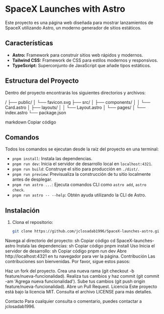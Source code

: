 # SpaceX Launches with Astro

Este proyecto es una página web diseñada para mostrar lanzamientos de SpaceX utilizando Astro, un moderno generador de sitios estáticos.

## Características

- **Astro:** Framework para construir sitios web rápidos y modernos.
- **Tailwind CSS:** Framework de CSS para estilos modernos y responsivos.
- **TypeScript:** Superconjunto de JavaScript que añade tipos estáticos.

## Estructura del Proyecto

Dentro del proyecto encontrarás los siguientes directorios y archivos:

/
├── public/
│ └── favicon.svg
├── src/
│ ├── components/
│ │ └── Card.astro
│ ├── layouts/
│ │ └── Layout.astro
│ └── pages/
│ └── index.astro
└── package.json

markdown
Copiar código

## Comandos

Todos los comandos se ejecutan desde la raíz del proyecto en una terminal:

- `pnpm install`: Instala las dependencias.
- `pnpm run dev`: Inicia el servidor de desarrollo local en `localhost:4321`.
- `pnpm run build`: Construye el sitio para producción en `./dist/`.
- `pnpm run preview`: Previsualiza la construcción de tu sitio localmente antes de desplegar.
- `pnpm run astro ...`: Ejecuta comandos CLI como `astro add`, `astro check`.
- `pnpm run astro -- --help`: Obtén ayuda utilizando la CLI de Astro.

## Instalación

1. Clona el repositorio:
   ```sh
   git clone https://github.com/jclosadab1996/SpaceX-launches-astro.git
Navega al directorio del proyecto:
sh
Copiar código
cd SpaceX-launches-astro
Instala las dependencias:
sh
Copiar código
pnpm install
Uso
Inicia el servidor de desarrollo:
sh
Copiar código
pnpm run dev
Abre http://localhost:4321 en tu navegador para ver la página.
Contribución
Las contribuciones son bienvenidas. Por favor, sigue estos pasos:

Haz un fork del proyecto.
Crea una nueva rama (git checkout -b feature/nueva-funcionalidad).
Realiza tus cambios y haz commit (git commit -am 'Agrega nueva funcionalidad').
Sube tus cambios (git push origin feature/nueva-funcionalidad).
Abre un Pull Request.
Licencia
Este proyecto está bajo la licencia MIT. Consulta el archivo LICENSE para más detalles.

Contacto
Para cualquier consulta o comentario, puedes contactar a jclosadab1996.